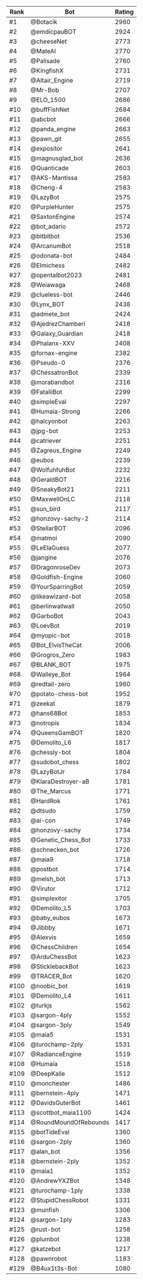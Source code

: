 Rank|Bot|Rating
---|---|---
#1|@Botacik|2960
#2|@emdicpauBOT|2924
#3|@cheeseNet|2773
#4|@MateAI|2770
#5|@Palisade|2760
#6|@KingfishX|2731
#7|@Altair_Engine|2719
#8|@Mr-Bob|2707
#9|@ELO_1500|2686
#10|@buffFishNet|2684
#11|@abcbot|2666
#12|@panda_engine|2663
#13|@pawn_git|2655
#14|@expositor|2641
#15|@magnusglad_bot|2636
#16|@Quanticade|2603
#17|@AKS-Mantissa|2583
#18|@Cheng-4|2583
#19|@LazyBot|2575
#20|@PurpleHunter|2575
#21|@SaxtonEngine|2574
#22|@bot_adario|2572
#23|@bitbitbot|2536
#24|@ArcanumBot|2518
#25|@odonata-bot|2484
#26|@Elmichess|2482
#27|@opentalbot2023|2481
#28|@Weiawaga|2468
#29|@clueless-bot|2446
#30|@Lynx_BOT|2438
#31|@admete_bot|2424
#32|@AjedrezChamberi|2418
#33|@Galaxy_Guardian|2418
#34|@Phalanx-XXV|2408
#35|@fornax-engine|2382
#36|@Pseudo-0|2376
#37|@ChessatronBot|2339
#38|@morabandbot|2316
#39|@FataliiBot|2299
#40|@simpleEval|2297
#41|@Humaia-Strong|2266
#42|@halcyonbot|2263
#43|@jpg-bot|2253
#44|@catriever|2251
#45|@Zagreus_Engine|2249
#46|@eubos|2239
#47|@WolfuhfuhBot|2232
#48|@GeraldBOT|2216
#49|@SneakyBot21|2211
#50|@MaxwellOnLC|2118
#51|@sun_bird|2117
#52|@honzovy-sachy-2|2114
#53|@StellarBOT|2096
#54|@matmoi|2090
#55|@LeElaGuess|2077
#56|@jangine|2076
#57|@DragonroseDev|2073
#58|@Goldfish-Engine|2060
#59|@YourSparringBot|2059
#60|@likeawizard-bot|2058
#61|@berlinwallwall|2050
#62|@GarboBot|2043
#63|@LoevBot|2019
#64|@myopic-bot|2018
#65|@Bot_ElvisTheCat|2006
#66|@Grogros_Zero|1983
#67|@BLANK_BOT|1975
#68|@Walleye_Bot|1964
#69|@redtail-zero|1960
#70|@potato-chess-bot|1952
#71|@zeekat|1879
#72|@hans68Bot|1853
#73|@notropis|1834
#74|@QueensGamBOT|1820
#75|@Demolito_L6|1817
#76|@chessly-bot|1804
#77|@sudobot_chess|1802
#78|@LazyBotJr|1784
#79|@KlaraDestroyer-aB|1781
#80|@The_Marcus|1771
#81|@HardRok|1761
#82|@dtsudo|1759
#83|@ai-con|1749
#84|@honzovy-sachy|1734
#85|@Genetic_Chess_Bot|1733
#86|@schnecken_bot|1726
#87|@maia9|1718
#88|@postbot|1714
#89|@melsh_bot|1713
#90|@Virutor|1712
#91|@simplexitor|1705
#92|@Demolito_L5|1703
#93|@baby_eubos|1673
#94|@Jibbby|1671
#95|@Alexvis|1659
#96|@ChessChildren|1654
#97|@ArduChessBot|1623
#98|@SticklebackBot|1623
#99|@TRACER_Bot|1620
#100|@noobic_bot|1619
#101|@Demolito_L4|1611
#102|@turkjs|1562
#103|@sargon-4ply|1552
#104|@sargon-3ply|1549
#105|@maia5|1531
#106|@turochamp-2ply|1531
#107|@RadianceEngine|1519
#108|@Humaia|1518
#109|@DeepKalle|1512
#110|@monchester|1486
#111|@bernstein-4ply|1471
#112|@DavidsGuterBot|1461
#113|@scottbot_maia1100|1424
#114|@RoundMoundOfRebounds|1417
#115|@botTideEval|1360
#116|@sargon-2ply|1360
#117|@alan_bot|1356
#118|@bernstein-2ply|1352
#119|@maia1|1352
#120|@AndrewYXZBot|1348
#121|@turochamp-1ply|1338
#122|@StupidChessRobot|1331
#123|@munfish|1306
#124|@sargon-1ply|1283
#125|@rust-bot|1258
#126|@plumbot|1238
#127|@katzebot|1217
#128|@pawnrobot|1183
#129|@B4ux1t3s-Bot|1080
